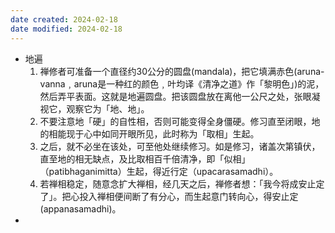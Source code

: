 ```yaml
---
date created: 2024-02-18
date modified: 2024-02-18
---
```

- 地遍
    1. 禅修者可准备一个直径约30公分的圆盘(mandala)，把它填满赤色(aruna-vanna﹐aruna是一种红的颜色﹐叶均译《清净之道》作「黎明色」)的泥，然后弄平表面。这就是地遍圆盘。把该圆盘放在离他一公尺之处，张眼凝视它，观察它为「地、地」。
    2. 不要注意地「硬」的自性相，否则可能变得全身僵硬。修习直至闭眼，地的相能现于心中如同开眼所见，此时称为「取相」生起。
    3. 之后，就不必坐在该处，可至他处继续修习。如是修习，诸盖次第镇伏，直至地的相无缺点，及比取相百千倍清净，即「似相」（patibhaganimitta）生起，得近行定（upacarasamadhi）。
    4. 若禅相稳定，随意念扩大禅相，经几天之后，禅修者想：「我今将成安止定了」。把心投入禅相便间断了有分心，而生起意门转向心，得安止定(appanasamadhi)。
- 
